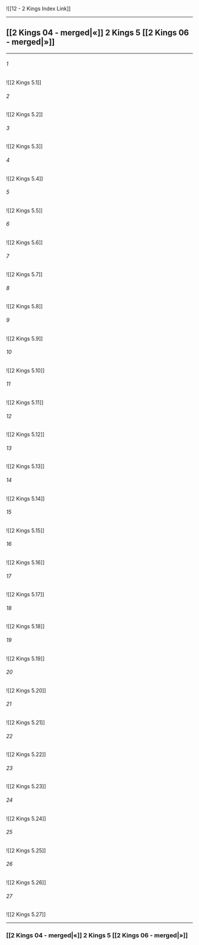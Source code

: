 ![[12 - 2 Kings Index Link]]

---
##  [[2 Kings 04 - merged|«]] 2 Kings 5 [[2 Kings 06 - merged|»]]

---

###### 1
![[2 Kings 5.1]] 

###### 2
![[2 Kings 5.2]] 

###### 3
![[2 Kings 5.3]] 

###### 4
![[2 Kings 5.4]]

###### 5 
![[2 Kings 5.5]] 

###### 6
![[2 Kings 5.6]] 

###### 7
![[2 Kings 5.7]] 

###### 8
![[2 Kings 5.8]] 

###### 9
![[2 Kings 5.9]] 

###### 10
![[2 Kings 5.10]] 

###### 11
![[2 Kings 5.11]] 

###### 12
![[2 Kings 5.12]]

###### 13
![[2 Kings 5.13]] 

###### 14
![[2 Kings 5.14]] 

###### 15
![[2 Kings 5.15]]

###### 16
![[2 Kings 5.16]] 

###### 17
![[2 Kings 5.17]]

###### 18
![[2 Kings 5.18]] 

###### 19
![[2 Kings 5.19]] 

###### 20
![[2 Kings 5.20]]

###### 21
![[2 Kings 5.21]] 

###### 22
![[2 Kings 5.22]] 

###### 23
![[2 Kings 5.23]]

###### 24
![[2 Kings 5.24]] 

###### 25
![[2 Kings 5.25]]

###### 26
![[2 Kings 5.26]] 

###### 27
![[2 Kings 5.27]] 


---
###  [[2 Kings 04 - merged|«]] 2 Kings 5 [[2 Kings 06 - merged|»]]